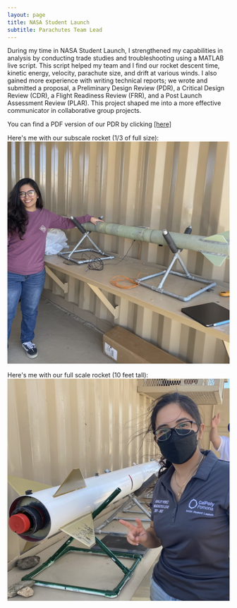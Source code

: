 ```yaml
---
layout: page
title: NASA Student Launch
subtitle: Parachutes Team Lead
---
```


During my time in NASA Student Launch, I strengthened my capabilities in analysis by conducting trade studies and troubleshooting using a MATLAB live script. This script helped my team and I find our rocket descent time, kinetic energy, velocity, parachute size, and drift at various winds. I also gained more experience with writing technical reports; we wrote and submitted a proposal, a Preliminary Design Review (PDR), a Critical Design Review (CDR), a Flight Readiness Review (FRR), and a Post Launch Assessment Review (PLAR). This project shaped me into a more effective communicator in collaborative group projects.

You can find a PDF version of our PDR by clicking [[here]](NSLPDR.pdf)



Here's me with our subscale rocket (1/3 of full size):
![sub scale launch](subscale.jpg)  

Here's me with our full scale rocket (10 feet tall):
![full scale launch](fullscale.jpg)
